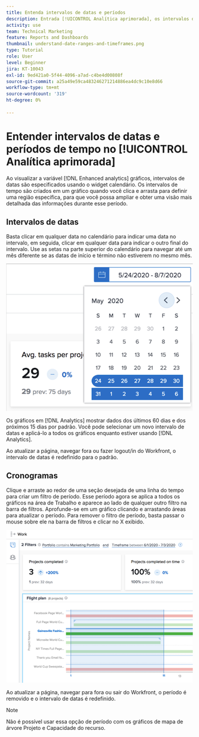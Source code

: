 ```yaml
---
title: Entenda intervalos de datas e períodos
description: Entrada [!UICONTROL Analítica aprimorada], os intervalos de datas são especificados usando o widget de calendário. Os prazos são criados em um gráfico.
activity: use
team: Technical Marketing
feature: Reports and Dashboards
thumbnail: understand-date-ranges-and-timeframes.png
type: Tutorial
role: User
level: Beginner
jira: KT-10043
exl-id: 9ed421a0-5f44-4096-a7ad-c4be4d00808f
source-git-commit: a25a49e59ca483246271214886ea4dc9c10e8d66
workflow-type: tm+mt
source-wordcount: '319'
ht-degree: 0%

---
```


# Entender intervalos de datas e períodos de tempo no [!UICONTROL Analítica aprimorada]

Ao visualizar a variável [!DNL Enhanced analytics] gráficos, intervalos de datas são especificados usando o widget calendário. Os intervalos de tempo são criados em um gráfico quando você clica e arrasta para definir uma região específica, para que você possa ampliar e obter uma visão mais detalhada das informações durante esse período.

## Intervalos de datas

Basta clicar em qualquer data no calendário para indicar uma data no intervalo, em seguida, clicar em qualquer data para indicar o outro final do intervalo. Use as setas na parte superior do calendário para navegar até um mês diferente se as datas de início e término não estiverem no mesmo mês.

![Uma imagem de selecionar um intervalo de datas usando o widget de calendário](assets/section-1-3.png)

Os gráficos em [!DNL Analytics] mostrar dados dos últimos 60 dias e dos próximos 15 dias por padrão. Você pode selecionar um novo intervalo de datas e aplicá-lo a todos os gráficos enquanto estiver usando [!DNL Analytics].

Ao atualizar a página, navegar fora ou fazer logout/in do Workfront, o intervalo de datas é redefinido para o padrão.

## Cronogramas

Clique e arraste ao redor de uma seção desejada de uma linha do tempo para criar um filtro de período. Esse período agora se aplica a todos os gráficos na área de Trabalho e aparece ao lado de qualquer outro filtro na barra de filtros. Aprofunde-se em um gráfico clicando e arrastando áreas para atualizar o período. Para remover o filtro de período, basta passar o mouse sobre ele na barra de filtros e clicar no X exibido.

![Uma imagem de selecionar um intervalo de datas usando clicar e arrastar](assets/section-1-4.png)

Ao atualizar a página, navegar para fora ou sair do Workfront, o período é removido e o intervalo de datas é redefinido.

>[!NOTE]
>
>Não é possível usar essa opção de período com os gráficos de mapa de árvore Projeto e Capacidade do recurso.
